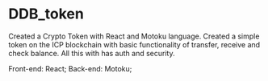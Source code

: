 # DDB_token
Created a Crypto Token with React and Motoku language.
Created a simple token on the ICP blockchain with basic functionality of transfer, receive and check balance.
All this with has auth and security.

Front-end: React;
Back-end: Motoku;
